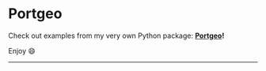 # Portgeo


Check out examples from my very own Python package: **[Portgeo](https://www.noahportman.com/portgeo/)!**


Enjoy  :smile:

---